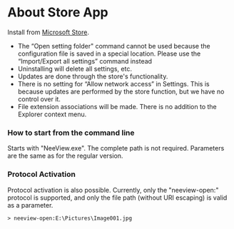 # About Store App

Install from  [Microsoft Store](https://www.microsoft.com/store/apps/9p24z53hc1jr).

* The “Open setting folder" command cannot be used because the configuration file is saved in a special location. Please use the “Import/Export all settings” command instead
* Uninstalling will delete all settings, etc.
* Updates are done through the store's functionality.
* There is no setting for “Allow network access” in Settings. This is because updates are performed by the store function, but we have no control over it.
* File extension associations will be made. There is no addition to the Explorer context menu.

### How to start from the command line

Starts with "NeeView.exe". The complete path is not required. Parameters are the same as for the regular version.

### Protocol Activation

Protocol activation is also possible.
Currently, only the "neeview-open:" protocol is supported, and only the file path (without URI escaping) is valid as a parameter.

    > neeview-open:E:\Pictures\Image001.jpg
